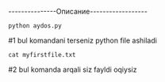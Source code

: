---------------Описание------------------

	python aydos.py 
#1 bul komandani terseniz python file ashiladi

	cat myfirstfile.txt
#2 bul komanda arqali siz fayldi oqiysiz
